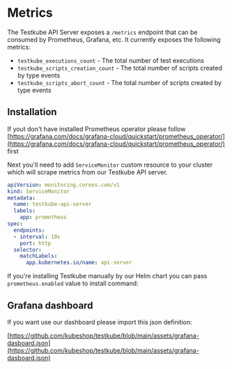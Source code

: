 # Metrics

The Testkube API Server exposes a `/metrics` endpoint that can be consumed by Prometheus, Grafana, etc. It
currently exposes the following metrics:

* `testkube_executions_count` - The total number of test executions
* `testkube_scripts_creation_count` - The total number of scripts created by type events
* `testkube_scripts_abort_count` - The total number of scripts created by type events

## Installation

If yout don't have installed Prometheus operator please follow [https://grafana.com/docs/grafana-cloud/quickstart/prometheus_operator/](https://grafana.com/docs/grafana-cloud/quickstart/prometheus_operator/) first

Next you'll need to add `ServiceMonitor` custom resource to your cluster which will scrape metrics from our
Testkube API server.

```yaml
apiVersion: monitoring.coreos.com/v1
kind: ServiceMonitor
metadata:
  name: testkube-api-server
  labels:
    app: prometheus
spec:
  endpoints:
  - interval: 10s
    port: http
  selector:
    matchLabels:
      app.kubernetes.io/name: api-server
```

If you're installing Testkube manually by our Helm chart you can pass `prometheus.enabled` value to install
command:

## Grafana dashboard

If you want use our dashboard please import this json definition:

[https://github.com/kubeshop/testkube/blob/main/assets/grafana-dasboard.json](https://github.com/kubeshop/testkube/blob/main/assets/grafana-dasboard.json)
